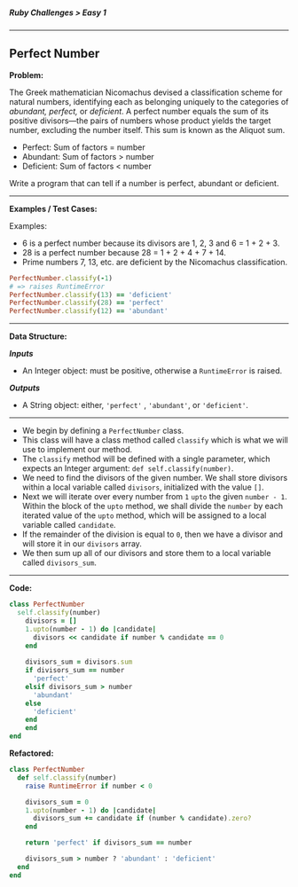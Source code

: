 ##### Ruby Challenges > Easy 1

---

## Perfect Number

**Problem:**  

The Greek mathematician Nicomachus devised a classification scheme for natural numbers, identifying each as belonging uniquely to the categories of _abundant, perfect,_ or _deficient_. A perfect number equals the sum of its positive divisors––the pairs of numbers whose product yields the target number, excluding the number itself. This sum is known as the Aliquot sum.  

* Perfect: Sum of factors = number
* Abundant: Sum of factors > number
* Deficient: Sum of factors < number

Write a program that can tell if a number is perfect, abundant or deficient.  

---

**Examples / Test Cases:**  

Examples:  

* 6 is a perfect number because its divisors are 1, 2, 3 and 6 = 1 + 2 + 3.
* 28 is a perfect number because 28 = 1 + 2 + 4 + 7 + 14.
* Prime numbers 7, 13, etc. are deficient by the Nicomachus classification.  

```ruby
PerfectNumber.classify(-1)
# => raises RuntimeError
PerfectNumber.classify(13) == 'deficient'
PerfectNumber.classify(28) == 'perfect'
PerfectNumber.classify(12) == 'abundant'
```

---

**Data Structure:**  

**_Inputs_**

* An Integer object: must be positive, otherwise a `RuntimeError` is raised.

**_Outputs_**

* A String object: either, `'perfect'` , `'abundant'`, or `'deficient'`.

---

* We begin by defining a `PerfectNumber` class.
* This class will have a class method called `classify` which is what we will use to implement our method.
* The `classify` method will be defined with a single parameter, which expects an Integer argument: `def self.classify(number)`.
* We need to find the divisors of the given number. We shall store divisors within a local variable called `divisors`, initialized with the value `[]`.
* Next we will iterate over every number from `1` `upto` the given `number - 1`. Within the block of the `upto` method, we shall divide the `number` by each iterated value of the `upto` method, which will be assigned to a local variable called `candidate`. 
* If the remainder of the division is equal to `0`, then we have a divisor and will store it in our `divisors` array.
* We then sum up all of our divisors and store them to a local variable called `divisors_sum`.



---

**Code:**  

```ruby
class PerfectNumber
  self.classify(number)
  	divisors = []
  	1.upto(number - 1) do |candidate|
      divisors << candidate if number % candidate == 0
    end
  	
  	divisors_sum = divisors.sum
  	if divisors_sum == number
      'perfect'
    elsif divisors_sum > number
      'abundant'
    else
      'deficient'
    end  
	end
end
```

**Refactored:**

```ruby
class PerfectNumber
  def self.classify(number)
    raise RuntimeError if number < 0

    divisors_sum = 0
    1.upto(number - 1) do |candidate|
      divisors_sum += candidate if (number % candidate).zero?
    end

    return 'perfect' if divisors_sum == number

    divisors_sum > number ? 'abundant' : 'deficient'
  end
end
```





